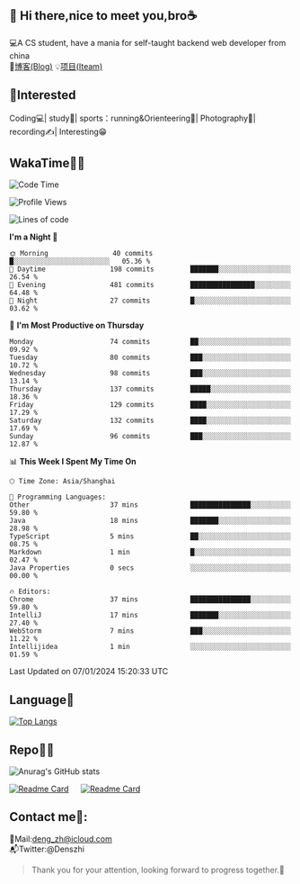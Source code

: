 👋 Hi there,nice to meet you,bro☕
---
💻A CS student, have a mania for self-taught backend web developer from china   
📌[博客(Blog)](https://github.com/HealUP/MyBlog)
💡[项目(Iteam)](https://healup.github.io/)

 <!-- waka-box start -->
 <!-- waka-box end -->
 
🧲**Interested**
--
Coding💻| study📖| sports：running&Orienteering🏃‍| Photography📸| recording✍️| Interesting😁

WakaTime👨‍💻
---
<!--START_SECTION:waka-->
![Code Time](http://img.shields.io/badge/Code%20Time-528%20hrs%2037%20mins-blue)

![Profile Views](http://img.shields.io/badge/Profile%20Views-4-blue)

![Lines of code](https://img.shields.io/badge/From%20Hello%20World%20I%27ve%20Written-205.0%20thousand%20lines%20of%20code-blue)

**I'm a Night 🦉** 

```text
🌞 Morning                40 commits          █░░░░░░░░░░░░░░░░░░░░░░░░   05.36 % 
🌆 Daytime                198 commits         ███████░░░░░░░░░░░░░░░░░░   26.54 % 
🌃 Evening                481 commits         ████████████████░░░░░░░░░   64.48 % 
🌙 Night                  27 commits          █░░░░░░░░░░░░░░░░░░░░░░░░   03.62 % 
```
📅 **I'm Most Productive on Thursday** 

```text
Monday                   74 commits          ██░░░░░░░░░░░░░░░░░░░░░░░   09.92 % 
Tuesday                  80 commits          ███░░░░░░░░░░░░░░░░░░░░░░   10.72 % 
Wednesday                98 commits          ███░░░░░░░░░░░░░░░░░░░░░░   13.14 % 
Thursday                 137 commits         █████░░░░░░░░░░░░░░░░░░░░   18.36 % 
Friday                   129 commits         ████░░░░░░░░░░░░░░░░░░░░░   17.29 % 
Saturday                 132 commits         ████░░░░░░░░░░░░░░░░░░░░░   17.69 % 
Sunday                   96 commits          ███░░░░░░░░░░░░░░░░░░░░░░   12.87 % 
```


📊 **This Week I Spent My Time On** 

```text
🕑︎ Time Zone: Asia/Shanghai

💬 Programming Languages: 
Other                    37 mins             ███████████████░░░░░░░░░░   59.80 % 
Java                     18 mins             ███████░░░░░░░░░░░░░░░░░░   28.98 % 
TypeScript               5 mins              ██░░░░░░░░░░░░░░░░░░░░░░░   08.75 % 
Markdown                 1 min               █░░░░░░░░░░░░░░░░░░░░░░░░   02.47 % 
Java Properties          0 secs              ░░░░░░░░░░░░░░░░░░░░░░░░░   00.00 % 

🔥 Editors: 
Chrome                   37 mins             ███████████████░░░░░░░░░░   59.80 % 
IntelliJ                 17 mins             ███████░░░░░░░░░░░░░░░░░░   27.40 % 
WebStorm                 7 mins              ███░░░░░░░░░░░░░░░░░░░░░░   11.22 % 
Intellijidea             1 min               ░░░░░░░░░░░░░░░░░░░░░░░░░   01.59 % 
```


 Last Updated on 07/01/2024 15:20:33 UTC
<!--END_SECTION:waka-->

Language🚀
---
[![Top Langs](https://github-readme-stats.vercel.app/api/top-langs/?username=HealUP&layout=compact&hide_border=true)](https://github.com/HealUP)

Repo🧑‍💻
---
![Anurag's GitHub stats](https://github-readme-stats.vercel.app/api?username=HealUP&count_private=true&show_icons=true&theme=gruvbox&hide_border=true) 

[![Readme Card](https://github-readme-stats.vercel.app/api/pin/?username=HealUP&repo=InternetEy&theme=transparent)](https://github.com/HealUP/InternetEy) &emsp;
[![Readme Card](https://github-readme-stats.vercel.app/api/pin/?username=HealUP&repo=CampusExperience&theme=transparent)](https://github.com/HealUP/CampusExperience)


Contact me📱:
---
📮Mail:deng_zh@icloud.com  
📬Twitter:@Denszhi  

> Thank you for your attention, looking forward to progress together.🎉
